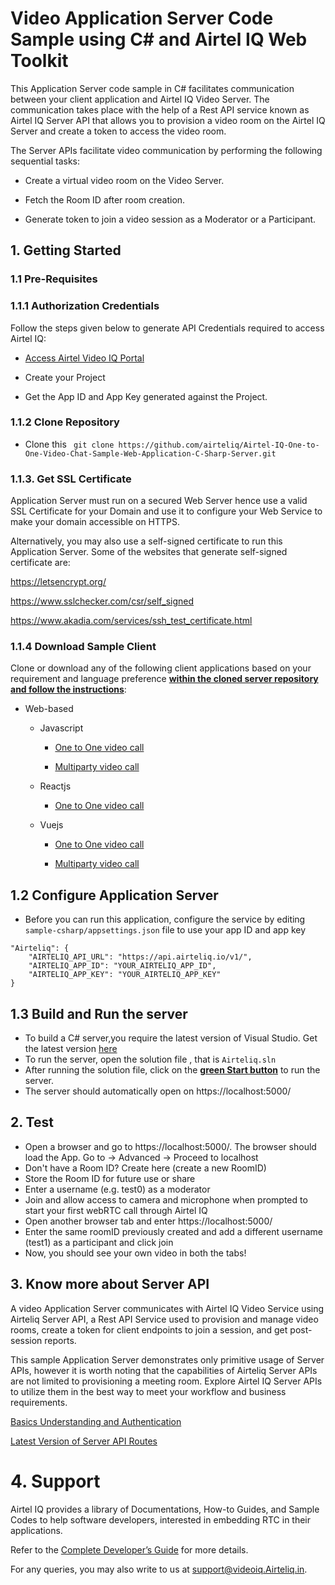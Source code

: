 # Video Application Server Code Sample using C# and Airtel IQ Web Toolkit

This Application Server code sample in C# facilitates communication between your client application and Airtel IQ Video Server. The communication takes place with the help of a Rest API service known as Airtel IQ Server API that allows you to provision a video room on the Airtel IQ Server and create a token to access the video room.    

The Server APIs facilitate video communication by performing the following sequential tasks: 

* Create a virtual video room on the Video Server. 

* Fetch the Room ID after room creation. 

* Generate token to join a video session as a Moderator or a Participant. 



## 1. Getting Started 

### 1.1 Pre-Requisites 

### 1.1.1 Authorization Credentials 

Follow the steps given below to generate API Credentials required to access Airtel IQ: 

* [Access Airtel Video IQ Portal](https://cpaasportal.videoiq.airteliq.in/)

* Create your Project 

* Get the App ID and App Key generated against the Project. 

### 1.1.2 Clone Repository

* Clone this ``` git clone https://github.com/airteliq/Airtel-IQ-One-to-One-Video-Chat-Sample-Web-Application-C-Sharp-Server.git```

### 1.1.3. Get SSL Certificate 

Application Server must run on a secured Web Server hence use a valid SSL Certificate for your Domain and use it to configure your Web Service to make your domain accessible on HTTPS. 

Alternatively, you may also use a self-signed certificate to run this Application Server. Some of the websites that generate self-signed certificate are: 

https://letsencrypt.org/ 

https://www.sslchecker.com/csr/self_signed 

https://www.akadia.com/services/ssh_test_certificate.html 


### 1.1.4 Download Sample Client 


Clone or download any of the following client applications based on your requirement and language preference **<ins>within the cloned server repository and follow the instructions<ins>**:

* Web-based  

  * Javascript
 
      * [One to One video call](https://github.com/Airteliq/one-to-one-Video-Chat-Sample-Web-Application-Javascript-Client)
 
      * [Multiparty video call](https://github.com/Airteliq/Airteliq-IQ-One-to-One-Video-Chat-Sample-Web-Application-Javascript-Client.git)
 
  * Reactjs
 
      * [One to One video call](https://github.com/Airteliq/Airteliq-IQ-One-to-One-Video-Chat-Sample-Web-Application-Reactjs-Client)
 
  * Vuejs
 
      * [One to One video call](https://github.com/Airteliq/Airtel-IQ-One-to-One-Video-Chat-Sample-Web-Application-Vuejs-Client)
 
      * [Multiparty video call](https://github.com/Airteliq/Airtel-IQ-Multiparty-Video-Chat-Sample-Web-Application-Vuejs-Client)
  

## 1.2 Configure Application Server

* Before you can run this application, configure the service by editing `sample-csharp/appsettings.json` file to use your app ID and app key
``` 
"Airteliq": {
    "AIRTELIQ_API_URL": "https://api.airteliq.io/v1/",
    "AIRTELIQ_APP_ID": "YOUR_AIRTELIQ_APP_ID",
    "AIRTELIQ_APP_KEY": "YOUR_AIRTELIQ_APP_KEY"
}
```

 
## 1.3 Build and Run the server  

* To build a C# server,you require the latest version of Visual Studio. Get the latest version [here](https://visualstudio.microsoft.com/vs/community/)
* To run the server, open the solution file , that is ```Airteliq.sln```
* After running the solution file, click on the **<ins>green Start button<ins>** to run the server.
* The server should automatically open on https://localhost:5000/

 
## 2. Test 

* Open a browser and go to https://localhost:5000/. The browser should load the App. Go to -> Advanced -> Proceed to localhost
* Don't have a Room ID? Create here (create a new RoomID)
* Store the Room ID for future use or share
* Enter a username (e.g. test0) as a moderator
* Join and allow access to camera and microphone when prompted to start your first webRTC call through Airtel IQ
* Open another browser tab and enter https://localhost:5000/
* Enter the same roomID previously created and add a different username (test1) as a participant and click join
* Now, you should see your own video in both the tabs!


## 3. Know more about Server API 

A video Application Server communicates with Airtel IQ Video Service using Airteliq Server API, a Rest API Service used to provision and manage video rooms, create a token for client endpoints to join a session, and get post-session reports. 

This sample Application Server demonstrates only primitive usage of Server APIs, however it is worth noting that the capabilities of Airteliq Server APIs are not limited to provisioning a meeting room. Explore Airtel IQ Server APIs to utilize them in the best way to meet your workflow and business requirements. 

[Basics Understanding and Authentication](https://www.videoiq.airtel.in/developer/video/server-api/)   

[Latest Version of Server API Routes](https://www.videoiq.airtel.in/developer/video-api/server-api/) 

 

# 4. Support 

Airtel IQ provides a library of Documentations, How-to Guides, and Sample Codes to help software developers, interested in embedding RTC in their applications. 

Refer to the [Complete Developer’s Guide](https://www.videoiq.airtel.in/developer/video-api/client-api/) for more details. 

For any queries, you may also write to us at [support@videoiq.Airteliq.in](). 
